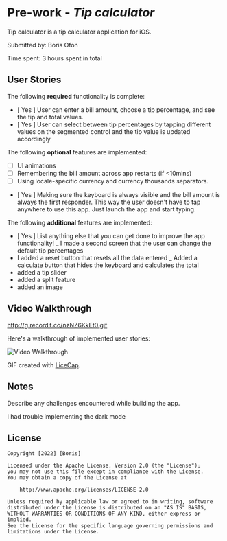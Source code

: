 # Pre-work - *Tip calculator*

Tip calculator is a tip calculator application for iOS.

Submitted by: Boris Ofon

Time spent: 3 hours spent in total

## User Stories

The following **required** functionality is complete:

* [ Yes ] User can enter a bill amount, choose a tip percentage, and see the tip and total values.
* [ Yes ] User can select between tip percentages by tapping different values on the segmented control and the tip value is updated accordingly

The following **optional** features are implemented:

* [ ] UI animations
* [ ] Remembering the bill amount across app restarts (if <10mins)
* [ ] Using locale-specific currency and currency thousands separators.
* [ Yes ] Making sure the keyboard is always visible and the bill amount is always the first responder. This way the user doesn't have to tap anywhere to use this app. Just launch the app and start typing.

The following **additional** features are implemented:

- [ Yes ] List anything else that you can get done to improve the app functionality!
_ I made a second screen that the user can change the default tip percentages
- I added a reset button that resets all the data entered
_ Added a calculate button that hides the keyboard and calculates the total
- added a tip slider
- added a split feature
- added an image


## Video Walkthrough

http://g.recordit.co/nzNZ6KkEt0.gif

Here's a walkthrough of implemented user stories:

<img src='http://g.recordit.co/nzNZ6KkEt0.gif' title='Video Walkthrough' width='' alt='Video Walkthrough' />

GIF created with [LiceCap](http://www.cockos.com/licecap/).

## Notes

Describe any challenges encountered while building the app.

I had trouble implementing the dark mode

## License

    Copyright [2022] [Boris]

    Licensed under the Apache License, Version 2.0 (the "License");
    you may not use this file except in compliance with the License.
    You may obtain a copy of the License at

        http://www.apache.org/licenses/LICENSE-2.0

    Unless required by applicable law or agreed to in writing, software
    distributed under the License is distributed on an "AS IS" BASIS,
    WITHOUT WARRANTIES OR CONDITIONS OF ANY KIND, either express or implied.
    See the License for the specific language governing permissions and
    limitations under the License.

